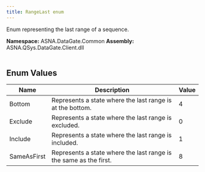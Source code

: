 ```yaml
---
title: RangeLast enum
---
```


Enum representing the last range of a sequence.

**Namespace:** ASNA.DataGate.Common
**Assembly:** ASNA.QSys.DataGate.Client.dll
<br>
<br>

## Enum Values

| Name | Description | Value
| --- | --- | --- 
| Bottom | Represents a state where the last range is at the bottom. | 4 |
| Exclude | Represents a state where the last range is excluded. | 0 |
| Include | Represents a state where the last range is included. | 1 |
| SameAsFirst | Represents a state where the last range is the same as the first. | 8 |
